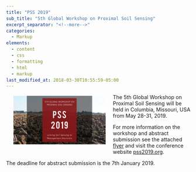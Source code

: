 ```yaml
---
title: "PSS 2019"
sub_title: "5th Global Workshop on Proximal Soil Sensing"
excerpt_separator: "<!--more-->"
categories:
  - Markup
elements:
  - content
  - css
  - formatting
  - html
  - markup
last_modified_at: 2018-03-30T10:55:59-05:00
---
```


<img height="50%" width="50%" style="float: left; padding: 5px 20px 20px 20px;" src="/assets/images/PSS_2019.png">

The 5th Global Workshop on Proximal Soil Sensing will be held in Columbia, Missouri, USA from May 28-31, 2019.

For more information on the workshop and abstract submission see the attached [flyer](/assets/pdf/PSS_2019_Call_For_Abstracts_Date_Extension.pdf) and visit the conference website [pss2019.org](http://pss2019.org).

The deadline for abstract submission is the 7th January 2019.

